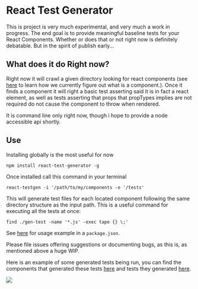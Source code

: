 # React Test Generator

This is project is very much experimental, and very much a work in progress. The end goal is to provide meaningful baseline tests for your React Components. Whether or does that or not right now is definitely debatable. But in the spirit of publish early...

## What does it do Right now? 

Right now it will crawl a given directory looking for react components (see <a href="https://github.com/reactjs/react-docgen#guidelines-for-default-resolvers-and-handlers"> here</a> to learn how we currently figure out what is a component.). Once it finds a component it will right a basic test asserting said it is in fact a react element, as well as tests asserting that props that propTypes implies are not required do not cause the component to throw when rendered. 

It is command line only right now, though i hope to provide a node accessible api shortly.

## Use
Installing globally is the most useful for now

`npm install react-test-generator -g` 

Once installed call this command in your terminal

`react-testgen -i '/path/to/my/components -o '/tests'`

This will generate test files for each located component following the same directory structure as the input path. This is a useful command for executing all the tests at once:

`find ./gen-test -name '*.js' -exec tape {} \;'`

See <a href="https://github.com/conorhastings/react-test-generator/blob/master/package.json#L7">here</a> for usage example in a `package.json`. 

Please file issues offering suggestions or documenting bugs, as this is, as mentioned above a huge WIP. 

Here is an example of some generated tests being run, you can find the components that generated these tests <a href="https://github.com/conorhastings/react-test-generator/tree/master/components">here</a> and tests they generated <a href="https://github.com/conorhastings/react-test-generator/tree/master/test">here</a>.

<img src="http://i.imgur.com/oo8VgVR.png" />
